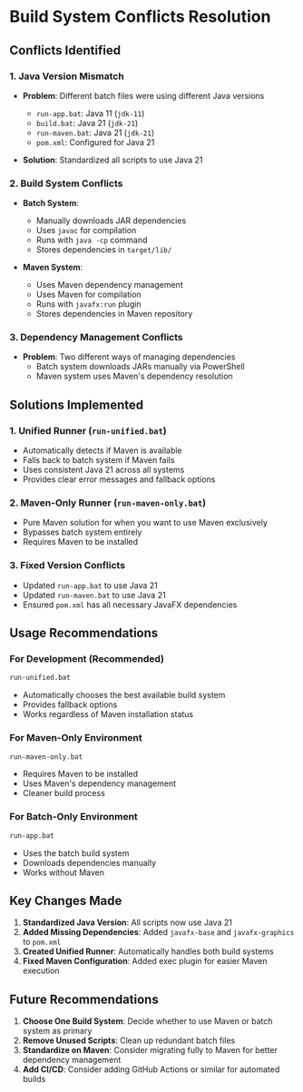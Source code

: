# Build System Conflicts Resolution

## Conflicts Identified

### 1. Java Version Mismatch
- **Problem**: Different batch files were using different Java versions
  - `run-app.bat`: Java 11 (`jdk-11`)
  - `build.bat`: Java 21 (`jdk-21`)
  - `run-maven.bat`: Java 21 (`jdk-21`)
  - `pom.xml`: Configured for Java 21

- **Solution**: Standardized all scripts to use Java 21

### 2. Build System Conflicts
- **Batch System**: 
  - Manually downloads JAR dependencies
  - Uses `javac` for compilation
  - Runs with `java -cp` command
  - Stores dependencies in `target/lib/`

- **Maven System**:
  - Uses Maven dependency management
  - Uses Maven for compilation
  - Runs with `javafx:run` plugin
  - Stores dependencies in Maven repository

### 3. Dependency Management Conflicts
- **Problem**: Two different ways of managing dependencies
  - Batch system downloads JARs manually via PowerShell
  - Maven system uses Maven's dependency resolution

## Solutions Implemented

### 1. Unified Runner (`run-unified.bat`)
- Automatically detects if Maven is available
- Falls back to batch system if Maven fails
- Uses consistent Java 21 across all systems
- Provides clear error messages and fallback options

### 2. Maven-Only Runner (`run-maven-only.bat`)
- Pure Maven solution for when you want to use Maven exclusively
- Bypasses batch system entirely
- Requires Maven to be installed

### 3. Fixed Version Conflicts
- Updated `run-app.bat` to use Java 21
- Updated `run-maven.bat` to use Java 21
- Ensured `pom.xml` has all necessary JavaFX dependencies

## Usage Recommendations

### For Development (Recommended)
```bash
run-unified.bat
```
- Automatically chooses the best available build system
- Provides fallback options
- Works regardless of Maven installation status

### For Maven-Only Environment
```bash
run-maven-only.bat
```
- Requires Maven to be installed
- Uses Maven's dependency management
- Cleaner build process

### For Batch-Only Environment
```bash
run-app.bat
```
- Uses the batch build system
- Downloads dependencies manually
- Works without Maven

## Key Changes Made

1. **Standardized Java Version**: All scripts now use Java 21
2. **Added Missing Dependencies**: Added `javafx-base` and `javafx-graphics` to `pom.xml`
3. **Created Unified Runner**: Automatically handles both build systems
4. **Fixed Maven Configuration**: Added exec plugin for easier Maven execution

## Future Recommendations

1. **Choose One Build System**: Decide whether to use Maven or batch system as primary
2. **Remove Unused Scripts**: Clean up redundant batch files
3. **Standardize on Maven**: Consider migrating fully to Maven for better dependency management
4. **Add CI/CD**: Consider adding GitHub Actions or similar for automated builds 